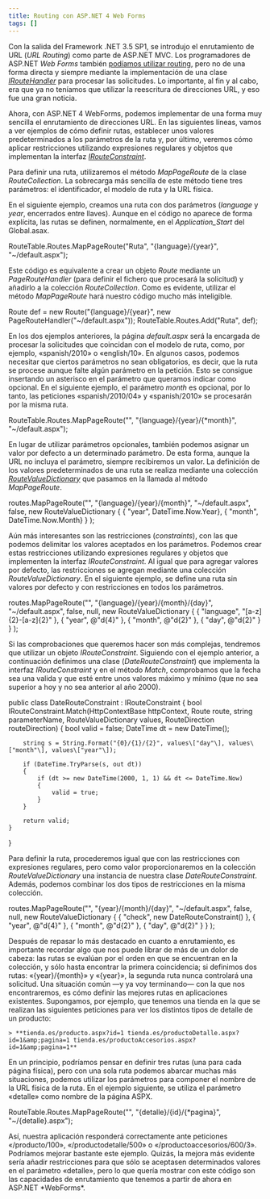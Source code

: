 ```yaml
---
title: Routing con ASP.NET 4 Web Forms
tags: []
---
```

Con la salida del Framework .NET 3.5 SP1, se introdujo el enrutamiento de URL (_URL Routing_) como parte de ASP.NET MVC. Los programadores de ASP.NET _Web Forms_ también [podíamos utilizar routing](http://haacked.com/archive/2008/03/11/using-routing-with-webforms.aspx), pero no de una forma directa y siempre mediante la implementación de una clase _[IRouteHandler](http://msdn.microsoft.com/es-es/library/system.web.routing.iroutehandler.aspx)_ para procesar las solicitudes. Lo importante, al fin y al cabo, era que ya no teníamos que utilizar la reescritura de direcciones URL, y eso fue una gran noticia.

Ahora, con ASP.NET 4 WebForms, podemos implementar de una forma muy sencilla el enrutamiento de direcciones URL. En las siguientes líneas, vamos a ver ejemplos de cómo definir rutas, establecer unos valores predeterminados a los parámetros de la ruta y, por último, veremos cómo aplicar restricciones utilizando expresiones regulares y objetos que implementan la interfaz [_IRouteConstraint_](http://msdn.microsoft.com/es-es/library/system.web.routing.irouteconstraint.aspx).

Para definir una ruta, utilizaremos el método _MapPageRoute_ de la clase _RouteCollection_. La sobrecarga más sencilla de este método tiene tres parámetros: el identificador, el modelo de ruta y la URL física.

En el siguiente ejemplo, creamos una ruta con dos parámetros (_language_ y _year_, encerrados entre llaves). Aunque en el código no aparece de forma explícita, las rutas se definen, normalmente, en el _Application\_Start_ del Global.asax.

RouteTable.Routes.MapPageRoute("Ruta", "{language}/{year}", "~/default.aspx"); </pre>

Este código es equivalente a crear un objeto _Route_ mediante un _PageRouteHandler_ (para definir el fichero que procesará la solicitud) y añadirlo a la colección _RouteCollection_. Como es evidente, utilizar el método _MapPageRoute_ hará nuestro código mucho más inteligible.

Route def = new Route("{language}/{year}", new PageRouteHandler("~/default.aspx"));
RouteTable.Routes.Add("Ruta", def);

En los dos ejemplos anteriores, la página _default.aspx_ será la encargada de procesar la solicitudes que coincidan con el modelo de ruta, como, por ejemplo, «spanish/2010» o «english/10». En algunos casos, podemos necesitar que ciertos parámetros no sean obligatorios, es decir, que la ruta se procese aunque falte algún parámetro en la petición. Esto se consigue insertando un asterisco en el parámetro que queramos indicar como opcional. En el siguiente ejemplo, el parámetro _month_ es opcional, por lo tanto, las peticiones «spanish/2010/04» y «spanish/2010» se procesarán por la misma ruta.

RouteTable.Routes.MapPageRoute("", "{language}/{year}/{\*month}", "~/default.aspx");

En lugar de utilizar parámetros opcionales, también podemos asignar un valor por defecto a un determinado parámetro. De esta forma, aunque la URL no incluya el parámetro, siempre recibiremos un valor. La definición de los valores predeterminados de una ruta se realiza mediante una colección [_RouteValueDictionary_](http://msdn.microsoft.com/es-es/library/system.web.routing.routevaluedictionary.aspx) que pasamos en la llamada al método _MapPageRoute_.

routes.MapPageRoute("", "{language}/{year}/{month}", "~/default.aspx", false,
    new RouteValueDictionary
    {
        { "year", DateTime.Now.Year},
        { "month", DateTime.Now.Month}
    }
);

Aún más interesantes son las restricciones (_constraints_), con las que podemos delimitar los valores aceptados en los parámetros. Podemos crear estas restricciones utilizando expresiones regulares y objetos que implementen la interfaz _IRouteConstraint_. Al igual que para agregar valores por defecto, las restricciones se agregan mediante una colección _RouteValueDictionary_. En el siguiente ejemplo, se define una ruta sin valores por defecto y con restricciones en todos los parámetros.

routes.MapPageRoute("", "{language}/{year}/{month}/{day}", "~/default.aspx", false, null,
    new RouteValueDictionary
    {
        { "language", "\[a-z\]{2}-\[a-z\]{2}" },
        { "year", @"d{4}" },
        { "month", @"d{2}" },
        { "day", @"d{2}" }
    }
);

Si las comprobaciones que queremos hacer son más complejas, tendremos que utilizar un objeto _IRouteConstraint_. Siguiendo con el ejemplo anterior, a continuación definimos una clase (_DateRouteConstraint_) que implementa la interfaz _IRouteConstraint_ y en el método _Match_, comprobamos que la fecha sea una valida y que esté entre unos valores máximo y mínimo (que no sea superior a hoy y no sea anterior al año 2000).

public class DateRouteConstraint : IRouteConstraint
{
    bool IRouteConstraint.Match(HttpContextBase httpContext,
        Route route, string parameterName,
        RouteValueDictionary values, RouteDirection routeDirection)
    {
        bool valid = false;
        DateTime dt = new DateTime();

        string s = String.Format("{0}/{1}/{2}", values\["day"\], values\["month"\], values\["year"\]);

        if (DateTime.TryParse(s, out dt))
        {
            if (dt >= new DateTime(2000, 1, 1) && dt <= DateTime.Now)
            {
                valid = true;
            }
        }

        return valid;
    }
}

Para definir la ruta, procederemos igual que con las restricciones con expresiones regulares, pero como valor proporcionaremos en la colección _RouteValueDictionary_ una instancia de nuestra clase _DateRouteConstraint_. Además, podemos combinar los dos tipos de restricciones en la misma colección.

routes.MapPageRoute("", "{year}/{month}/{day}", "~/default.aspx", false,
  null,
   new RouteValueDictionary
   {
       { "check", new DateRouteConstraint() },
       { "year", @"d{4}" },
       { "month", @"d{2}" },
       { "day", @"d{2}" }
   }
   );

Después de repasar lo más destacado en cuanto a enrutamiento, es importante recordar algo que nos puede librar de más de un dolor de cabeza: las rutas se evalúan por el orden en que se encuentran en la colección, y sólo hasta encontrar la primera coincidencia; si definimos dos rutas: «{year}/{month}» y «{year}», la segunda ruta nunca controlará una solicitud. Una situación común —y ya voy terminando— con la que nos encontraremos, es cómo definir las mejores rutas en aplicaciones existentes. Supongamos, por ejemplo, que tenemos una tienda en la que se realizan las siguientes peticiones para ver los distintos tipos de detalle de un producto:

    > **tienda.es/producto.aspx?id=1 tienda.es/productoDetalle.aspx?id=1&amp;pagina=1 tienda.es/productoAccesorios.aspx?id=1&amp;pagina=1**
    

En un principio, podríamos pensar en definir tres rutas (una para cada página física), pero con una sola ruta podemos abarcar muchas más situaciones, podemos utilizar los parámetros para componer el nombre de la URL física de la ruta. En el ejemplo siguiente, se utiliza el parámetro «detalle» como nombre de la página ASPX.

 RouteTable.Routes.MapPageRoute("", "{detalle}/{id}/{\*pagina}", "~/{detalle}.aspx");



Así, nuestra aplicación responderá correctamente ante peticiones «/producto/100», «/productodetalle/500» o «/productoaccesorios/600/3». Podríamos mejorar bastante este ejemplo. Quizás, la mejora más evidente sería añadir restricciones para que sólo se aceptasen determinados valores en el parámetro «detalle», pero lo que quería mostrar con este código son las capacidades de enrutamiento que tenemos a partir de ahora en ASP.NET \*WebForms\*.

